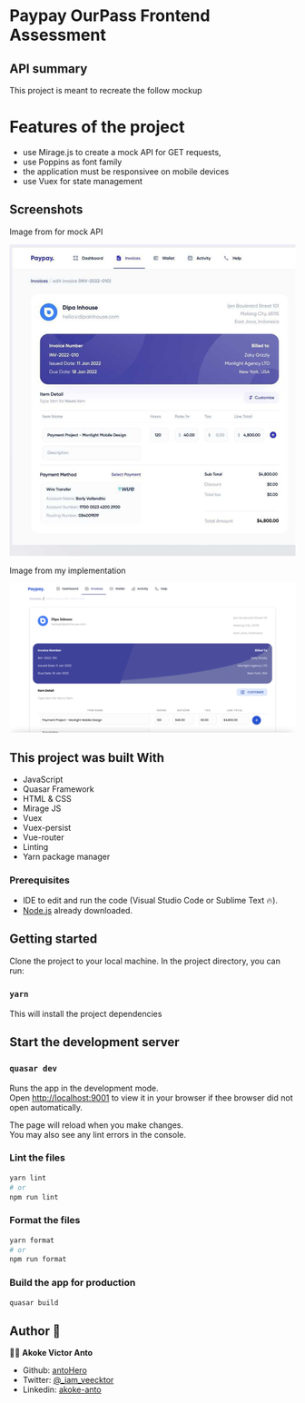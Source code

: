 # Paypay OurPass Frontend Assessment

## API summary

This project is meant to recreate the follow mockup

# Features of the project

- use Mirage.js to create a mock API for GET requests,
- use Poppins as font family
- the application must be responsivee on mobile devices
- use Vuex for state management

## Screenshots

Image from for mock API

![screenshot](./src/assets/images/image.jpeg)

Image from my implementation

![screenshot](./src/assets/images/recreated.png)

## This project was built With

- JavaScript
- Quasar Framework
- HTML & CSS
- Mirage JS
- Vuex
- Vuex-persist
- Vue-router
- Linting
- Yarn package manager

### Prerequisites

- IDE to edit and run the code (Visual Studio Code or Sublime Text 🔥).
- [Node.js](https://nodejs.org/en/download/) already downloaded.

## Getting started

Clone the project to your local machine. In the project directory, you can run:

### `yarn`

This will install the project dependencies

## Start the development server

### `quasar dev`

Runs the app in the development mode.\
Open [http://localhost:9001](http://localhost:9001) to view it in your browser if thee browser did not open automatically.

The page will reload when you make changes.\
You may also see any lint errors in the console.

### Lint the files

```bash
yarn lint
# or
npm run lint
```

### Format the files

```bash
yarn format
# or
npm run format
```

### Build the app for production

```bash
quasar build
```

## Author 👤

👨‍💻 **Akoke Victor Anto**

- Github: [antoHero](https://github.com/antoHero)
- Twitter: [@\_iam_veecktor](https://twitter.com/Iam_veecktor)
- Linkedin: [akoke-anto](https://www.linkedin.com/in/akoke-anto/)
